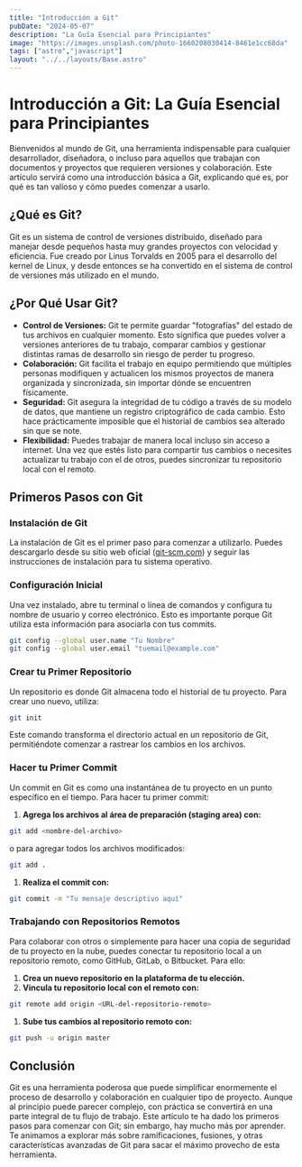 ```yaml
---
title: "Introducción a Git"
pubDate: "2024-05-07"
description: "La Guía Esencial para Principiantes"
image: "https://images.unsplash.com/photo-1660208030414-8461e1cc68da"
tags: ["astro","javascript"]
layout: "../../layouts/Base.astro"
---
```


# Introducción a Git: La Guía Esencial para Principiantes

Bienvenidos al mundo de Git, una herramienta indispensable para cualquier desarrollador, diseñadora, o incluso para aquellos que trabajan con documentos y proyectos que requieren versiones y colaboración. Este artículo servirá como una introducción básica a Git, explicando qué es, por qué es tan valioso y cómo puedes comenzar a usarlo.

## ¿Qué es Git?

Git es un sistema de control de versiones distribuido, diseñado para manejar desde pequeños hasta muy grandes proyectos con velocidad y eficiencia. Fue creado por Linus Torvalds en 2005 para el desarrollo del kernel de Linux, y desde entonces se ha convertido en el sistema de control de versiones más utilizado en el mundo.

## ¿Por Qué Usar Git?

- **Control de Versiones:** Git te permite guardar "fotografías" del estado de tus archivos en cualquier momento. Esto significa que puedes volver a versiones anteriores de tu trabajo, comparar cambios y gestionar distintas ramas de desarrollo sin riesgo de perder tu progreso.
- **Colaboración:** Git facilita el trabajo en equipo permitiendo que múltiples personas modifiquen y actualicen los mismos proyectos de manera organizada y sincronizada, sin importar dónde se encuentren físicamente.
- **Seguridad:** Git asegura la integridad de tu código a través de su modelo de datos, que mantiene un registro criptográfico de cada cambio. Esto hace prácticamente imposible que el historial de cambios sea alterado sin que se note.
- **Flexibilidad:** Puedes trabajar de manera local incluso sin acceso a internet. Una vez que estés listo para compartir tus cambios o necesites actualizar tu trabajo con el de otros, puedes sincronizar tu repositorio local con el remoto.

## Primeros Pasos con Git

### Instalación de Git

La instalación de Git es el primer paso para comenzar a utilizarlo. Puedes descargarlo desde su sitio web oficial ([git-scm.com](https://git-scm.com/)) y seguir las instrucciones de instalación para tu sistema operativo.

### Configuración Inicial

Una vez instalado, abre tu terminal o línea de comandos y configura tu nombre de usuario y correo electrónico. Esto es importante porque Git utiliza esta información para asociarla con tus commits.

```bash
git config --global user.name "Tu Nombre"
git config --global user.email "tuemail@example.com"
```

### Crear tu Primer Repositorio

Un repositorio es donde Git almacena todo el historial de tu proyecto. Para crear uno nuevo, utiliza:

```bash
git init
```

Este comando transforma el directorio actual en un repositorio de Git, permitiéndote comenzar a rastrear los cambios en los archivos.

### Hacer tu Primer Commit

Un commit en Git es como una instantánea de tu proyecto en un punto específico en el tiempo. Para hacer tu primer commit:

1. **Agrega los archivos al área de preparación (staging area) con:**

```bash
git add <nombre-del-archivo>
```

o para agregar todos los archivos modificados:

```bash
git add .
```

1. **Realiza el commit con:**

```bash
git commit -m "Tu mensaje descriptivo aquí"
```

### Trabajando con Repositorios Remotos

Para colaborar con otros o simplemente para hacer una copia de seguridad de tu proyecto en la nube, puedes conectar tu repositorio local a un repositorio remoto, como GitHub, GitLab, o Bitbucket. Para ello:

1. **Crea un nuevo repositorio en la plataforma de tu elección.**
2. **Vincula tu repositorio local con el remoto con:**

```bash
git remote add origin <URL-del-repositorio-remoto>
```

1. **Sube tus cambios al repositorio remoto con:**

```bash
git push -u origin master
```

## Conclusión

Git es una herramienta poderosa que puede simplificar enormemente el proceso de desarrollo y colaboración en cualquier tipo de proyecto. Aunque al principio puede parecer complejo, con práctica se convertirá en una parte integral de tu flujo de trabajo. Este artículo te ha dado los primeros pasos para comenzar con Git; sin embargo, hay mucho más por aprender. Te animamos a explorar más sobre ramificaciones, fusiones, y otras características avanzadas de Git para sacar el máximo provecho de esta herramienta.